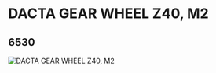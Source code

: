 # DACTA GEAR WHEEL Z40, M2
## 6530
![DACTA GEAR WHEEL Z40, M2](https://lc-www-live-s.legocdn.com/media/bricks/5/2/4501044.jpg)